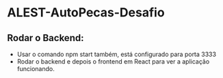 # ALEST-AutoPecas-Desafio

## Rodar o Backend: 

* Usar o comando npm start também, está configurado para porta 3333
* Rodar o backend e depois o frontend em React para ver a aplicação funcionando. 
